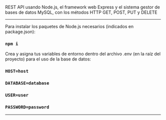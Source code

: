REST API usando Node.js, el framework web Express y el sistema gestor de bases de datos MySQL, con los métodos HTTP GET, POST, PUT y DELETE

<hr/>

Para instalar los paquetes de Node.js necesarios (indicados en package.json):
### `npm i`

Crea y asigna tus variables de entorno dentro del archivo .env (en la raíz del proyecto) para el uso de la base de datos:

### `HOST=host`
### `DATABASE=database`
### `USER=user`
### `PASSWORD=password`

<hr/>
